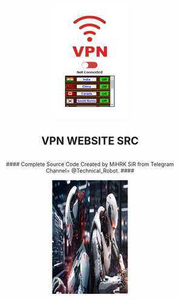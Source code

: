 <p align="center">
<img src='./flags/Web-VPN.png' style="height:300px;width:200px;" >
</p>
<h1 align=center>VPN WEBSITE SRC</h1>
<br>
<div align="center">
#### Complete Source Code Created by MiHRK SiR from Telegram Channel=  @Technical_Robot. ####
</div>
<br>
<div align="center">

<img src='./flags/Robots.jpeg' style="height:300px; width:200px;">
</div>
